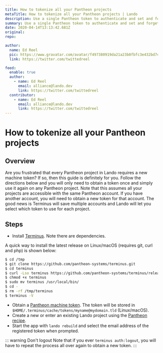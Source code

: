 ```yaml
---
title: How to tokenize all your Pantheon projects
metaTitle: How to tokenize all your Pantheon projects | Lando
description: Use a single Pantheon token to authenticate and set and forget
summary: Use a single Pantheon token to authenticate and set and forget
date: 2020-04-14T13:13:42.681Z
original:
repo:

author:
  name: Ed Reel
  pic: https://www.gravatar.com/avatar/f497380919da21a23b0fbfc3e432bd7c
  link: https://twitter.com/twittedreel

feed:
  enable: true
  author:
    - name: Ed Reel
      email: alliance@lando.dev
      link: https://twitter.com/twittedreel
  contributor:
    - name: Ed Reel
      email: alliance@lando.dev
      link: https://twitter.com/twittedreel
---
```


# How to tokenize all your Pantheon projects

<GuideHeader test="" name="Ed Reel" pic="https://www.gravatar.com/avatar/f497380919da21a23b0fbfc3e432bd7c" link="https://twitter.com/twittedreel" />
<YouTube url="" />

## Overview

Are you frustrated that every Pantheon project in Lando requires a new machine token? If so, then this guide is definitely for you.
Follow the directions below and you will only need to obtain a token once and simply use it again on any Pantheon project. Note that this
assumes all your projects are accessible with the same Pantheon account. If you have another account, you will need to obtain a new token
for that account. The good news is Terminus will save multiple accounts and Lando will let you select which token to use for each project.

## Steps

* Install [Terminus](https://github.com/pantheon-systems/terminus).  Note there are dependencies.

A quick way to install the latest release on Linux/macOS (requires git, curl and php) is shown below:
```bash
$ cd /tmp
$ git clone https://github.com/pantheon-systems/terminus.git
$ cd terminus
$ curl -Lso terminus https://github.com/pantheon-systems/terminus/releases/$(git describe --abbrev=0 --tags)/terminus.phar
$ chmod +x terminus
$ sudo mv terminus /usr/local/bin/
$ cd -
$ rm -rf /tmp/terminus
$ terminus -V
```
* Obtain a [Pantheon machine token](https://pantheon.io/docs/machine-tokens).  The token will be stored in `$HOME/.terminus/cache/tokens/myname@mydomain.tld` (Linux/macOS).
* Create a new or enter an existing Lando project using the [Pantheon recipe](https://docs.lando.dev/config/pantheon.html).
* Start the app with `lando rebuild` and select the email address of the registered token when prompted.

::: warning Don't logout
Note that if you ever `terminus auth:logout`, you will have to repeat the process all over again to obtain a new token.
:::

<GuideFooter test="" original="" repo=""/>
<Newsletter />
